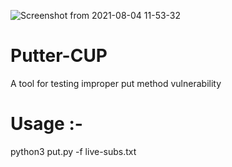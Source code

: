 ![Screenshot from 2021-08-04 11-53-32](https://user-images.githubusercontent.com/60152515/128162658-32d69ec6-02e9-4b29-b779-782a047940c2.png)
# Putter-CUP
A tool for testing improper put method vulnerability

# Usage :- 

python3 put.py -f live-subs.txt

